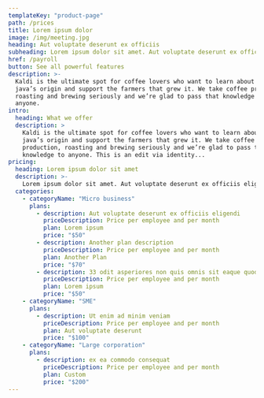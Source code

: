```yaml
---
templateKey: "product-page"
path: /prices
title: Lorem ipsum dolor
image: /img/meeting.jpg
heading: Aut voluptate deserunt ex officiis
subheading: Lorem ipsum dolor sit amet. Aut voluptate deserunt ex officiis eligendi non perferendis quis sed quia autem quo dolorem odit.
href: /payroll
button: See all powerful features
description: >-
  Kaldi is the ultimate spot for coffee lovers who want to learn about their
  java’s origin and support the farmers that grew it. We take coffee production,
  roasting and brewing seriously and we’re glad to pass that knowledge to
  anyone.
intro:
  heading: What we offer
  description: >
    Kaldi is the ultimate spot for coffee lovers who want to learn about their
    java’s origin and support the farmers that grew it. We take coffee
    production, roasting and brewing seriously and we’re glad to pass that
    knowledge to anyone. This is an edit via identity...
pricing:
  heading: Lorem ipsum dolor sit amet
  description: >-
    Lorem ipsum dolor sit amet. Aut voluptate deserunt ex officiis eligendi non perferendis quis sed quia autem quo dolorem odit. 33 odit asperiores non quis omnis sit eaque quod
  categories:
    - categoryName: "Micro business"
      plans:
        - description: Aut voluptate deserunt ex officiis eligendi
          priceDescription: Price per employee and per month
          plan: Lorem ipsum
          price: "$50"
        - description: Another plan description
          priceDescription: Price per employee and per month
          plan: Another Plan
          price: "$70"
        - description: 33 odit asperiores non quis omnis sit eaque quod
          priceDescription: Price per employee and per month
          plan: Lorem ipsum
          price: "$50"
    - categoryName: "SME"
      plans:
        - description: Ut enim ad minim veniam
          priceDescription: Price per employee and per month
          plan: Aut voluptate deserunt
          price: "$100"
    - categoryName: "Large corporation"
      plans:
        - description: ex ea commodo consequat
          priceDescription: Price per employee and per month
          plan: Custom
          price: "$200"
---
```

